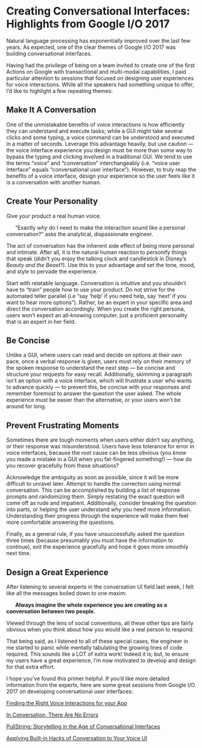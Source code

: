 # Creating Conversational Interfaces: Highlights from Google I/O 2017

Natural language processing has exponentially improved over the last few years. As expected, one of the clear themes of Google I/O 2017 was building conversational interfaces.
 
Having had the privilege of being on a team invited to create one of the first Actions on Google with transactional and multi-modal capabilities, I paid particular attention to sessions that focused on designing user experiences for voice interactions. While all the speakers had something unique to offer, I’d like to highlight a few repeating themes:

## Make It A Conversation

One of the unmistakable benefits of voice interactions is how efficiently they can understand and execute tasks; while a GUI might take several clicks and some typing, a voice command can be understood and executed in a matter of seconds. Leverage this advantage heavily, but use caution — the voice interface experience you design must be more than some way to bypass the typing and clicking involved in a traditional GUI. We tend to use the terms “voice” and “conversation” interchangeably (i.e. “voice user interface” equals “conversational user interface”). However, to truly reap the benefits of a voice interface, design your experience so the user feels like it is a conversation with another human.

## Create Your Personality

Give your product a real human voice.
 
&nbsp;&nbsp;&nbsp;&nbsp;&nbsp;&nbsp;“Exactly _why_ do I need to make the interaction sound like a personal conversation?” asks the analytical, dispassionate engineer. 
 
The act of conversation has the inherent side effect of being more personal and intimate. After all, it is the natural human reaction to personify things that speak (didn’t you enjoy the talking clock and candlestick in Disney’s _Beauty and the Beast_?). Use this to your advantage and set the tone, mood, and style to pervade the experience. 
 
Start with relatable language. Conversation is intuitive and you shouldn’t have to “train” people how to use your product. Do not strive for the automated teller parallel (i.e “say ‘help’ if you need help, say ‘next’ if you want to hear more options”). Rather, be an expert in your specific area and direct the conversation accordingly. When you create the right persona, users won’t expect an all-knowing computer, just a proficient personality that is an expert in her field.

## Be Concise 

Unlike a GUI, where users can read and decide on options at their own pace, once a verbal response is given, users must rely on their memory of the spoken response to understand the next step — be concise and structure your requests for easy recall. Additionally, skimming a paragraph isn’t an option with a voice interface, which will frustrate a user who wants to advance quickly — to prevent this, be concise with your responses and remember foremost to answer the question the user asked. The whole experience must be easier than the alternative, or your users won’t be around for long.
 
## Prevent Frustrating Moments

Sometimes there are tough moments when users either didn’t say anything, or their response was misunderstood. Users have less tolerance for error in voice interfaces, because the root cause can be less obvious (you _know_ you made a mistake in a GUI when you fat-fingered something!) — how do you recover gracefully from these situations? 
 
Acknowledge the ambiguity as soon as possible, since it will be more difficult to unravel later. Attempt to handle the correction using normal conversation. This can be accomplished by building a list of response prompts and randomizing them. Simply restating the exact question will come off as rude and impatient. Additionally, consider breaking the question into parts, or helping the user understand why you need more information. Understanding their progress through the experience will make them feel more comfortable answering the questions.
 
Finally, as a general rule, if you have unsuccessfully asked the question three times (because presumably you must have the information to continue), exit the experience gracefully and hope it goes more smoothly next time.


## Design a Great Experience

After listening to several experts in the conversation UI field last week, I felt like all the messages boiled down to one maxim: 
 
&nbsp;&nbsp;&nbsp;&nbsp;&nbsp;&nbsp;**Always imagine the whole experience you are creating as a conversation between two people.**
 
Viewed through the lens of social conventions, all these other tips are fairly obvious when you think about how you would like a real person to respond. 
 
That being said, as I listened to all of these special cases, the engineer in me started to panic while mentally tabulating the growing lines of code required. This sounds like a LOT of extra work! Indeed it is; but, to ensure my users have a great experience, I’m now motivated to develop and design for that extra effort.
 
I hope you’ve found this primer helpful. If you’d like more detailed information from the experts, here are some great sessions from Google I/O 2017 on developing conversational user interfaces:

[Finding the Right Voice Interactions for your App](https://www.youtube.com/watch?v=0PmWruLLUoE&list=PLOU2XLYxmsIKC8eODk_RNCWv3fBcLvMMy&index=78)

[In Conversation, There Are No Errors](https://www.youtube.com/watch?v=oOLo071Pj1U&index=101&list=PLOU2XLYxmsIKC8eODk_RNCWv3fBcLvMMy)

[PullString: Storytelling in the Age of Conversational Interfaces](https://www.youtube.com/watch?v=pz8EQHMRr6Y&index=133&list=PLOU2XLYxmsIKC8eODk_RNCWv3fBcLvMMy&t=1s)

[Applying Built-in Hacks of Conversation to Your Voice UI](https://www.youtube.com/watch?v=wuDP_eygsvs&index=151&list=PLOU2XLYxmsIKC8eODk_RNCWv3fBcLvMMy)



